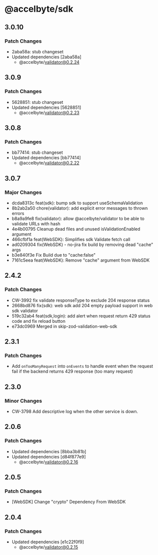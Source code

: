 # @accelbyte/sdk

## 3.0.10

### Patch Changes

- 2aba58a: stub changeset
- Updated dependencies [2aba58a]
  - @accelbyte/validator@0.2.24

## 3.0.9

### Patch Changes

- 5628851: stub changeset
- Updated dependencies [5628851]
  - @accelbyte/validator@0.2.23

## 3.0.8

### Patch Changes

- bb77414: stub changeset
- Updated dependencies [bb77414]
  - @accelbyte/validator@0.2.22

## 3.0.7

### Major Changes

- dcda8313c feat(sdk): bump sdk to support useSchemaValidation
- 8b2ab2a50 chore(validator): add explicit error messages to thrown errors
- b8a9a9fe8 fix(validator): allow @accelbyte/validator to be able to validate URLs with hash
- 4e4b00795 Cleanup dead files and unused isValidationEnabled argument
- 466cfbf1a feat(WebSDK): Simplifies sdk Validate fetch call
- ad0209304 fix(WebSDK) - no-jira fix build by removing dead "cache" args
- b3e840f3e Fix Build due to "cache:false"
- 7161c5eea feat(WebSDK): Remove "cache" argument from WebSDK

## 2.4.2

### Patch Changes

- CW-3992 fix validate responseType to exclude 204 response status
- 2668bd876 fix(sdk): web sdk add 204 empty payload support in web sdk validator
- 519c32ab4 feat(sdk,login): add alert when request return 429 status code and fix reload button
- e73dc0969 Merged in skip-zod-validation-web-sdk

## 2.3.1

### Patch Changes

- Add `onTooManyRequest` into `onEvents` to handle event when the request fail if the backend returns 429 response (too many request)

## 2.3.0

### Minor Changes

- CW-3798 Add descriptive log when the other service is down.

## 2.0.6

### Patch Changes

- Updated dependencies [8bba3b81b]
- Updated dependencies [d84f877e9]
  - @accelbyte/validator@0.2.16

## 2.0.5

### Patch Changes

- [WebSDK] Change "crypto" Dependency From WebSDK

## 2.0.4

### Patch Changes

- Updated dependencies [e1c22f0f9]
  - @accelbyte/validator@0.2.15
